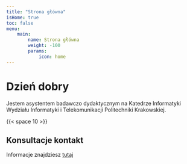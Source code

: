 ```yaml
---
title: "Strona główna"
isHome: true
toc: false
menu:
    main:
        name: Strona główna
        weight: -100
        params:
            icon: home
---
```


# Dzień dobry

Jestem asystentem badawczo dydaktycznym na Katedrze Informatyki Wydziału Informatyki i Telekomunikacji Politechniki Krakowskiej.

{{< space 10 >}}

## Konsultacje kontakt

Informacje znajdziesz [tutaj](/kontakt/)